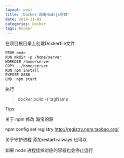 ```yaml
---
layout: post
title: 'Docker:部署Nodejs项目'
date: 2018-11-01
categories: Docker
tags: Docker
---
```


在项目根目录上创建Dockerfile文件

```
FROM node
RUN mkdir -p /home/server
WORKDIR /home/server
COPY . /home/server
RUN npm install
EXPOSE 8888
CMD  npm start
```

执行

>docker build -t tagName .


Tips:

关于 npm 修改 淘宝的源

npm config set registry http://registry.npm.taobao.org/
 
关于守护进程  添加restart=always 也可以 

如果 node 进程挂掉对应的容器也会停止运行

